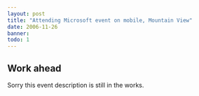 ```yaml
---
layout: post
title: "Attending Microsoft event on mobile, Mountain View" 
date: 2006-11-26
banner: 
todo: 1
---
```



## Work ahead

Sorry this event description is still in the works.

<!--
http://www.pavingways.com/leveling-the-mobile-playing-field-mobile-startups-microsoft-motorola-verizon-2_1378.html
-->
